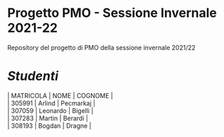 # Progetto PMO - Sessione Invernale 2021-22
Repository del progetto di PMO della sessione invernale 2021/22
<br>
# *Studenti*
| MATRICOLA | NOME     | COGNOME |
<br>
| 305991    | Arlind   | Pecmarkaj |
<br>
| 307059    | Leonardo | Bigelli |
<br>
| 307283    | Martin   | Berardi |
<br>
| 308193    | Bogdan   | Dragne  |
